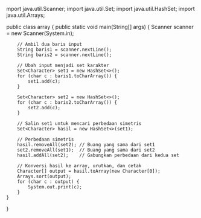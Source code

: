 mport java.util.Scanner;
import java.util.Set;
import java.util.HashSet;
import java.util.Arrays;

public class array {
    public static void main(String[] args) {
        Scanner scanner = new Scanner(System.in);

        // Ambil dua baris input
        String baris1 = scanner.nextLine();
        String baris2 = scanner.nextLine();

        // Ubah input menjadi set karakter
        Set<Character> set1 = new HashSet<>();
        for (char c : baris1.toCharArray()) {
            set1.add(c);
        }

        Set<Character> set2 = new HashSet<>();
        for (char c : baris2.toCharArray()) {
            set2.add(c);
        }

        // Salin set1 untuk mencari perbedaan simetris
        Set<Character> hasil = new HashSet<>(set1);

        // Perbedaan simetris
        hasil.removeAll(set2); // Buang yang sama dari set1
        set2.removeAll(set1);  // Buang yang sama dari set2
        hasil.addAll(set2);    // Gabungkan perbedaan dari kedua set

        // Konversi hasil ke array, urutkan, dan cetak
        Character[] output = hasil.toArray(new Character[0]);
        Arrays.sort(output);
        for (char c : output) {
            System.out.print(c);
        }
    }
}

